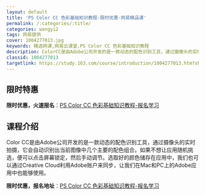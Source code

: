 ```yaml
---
layout: default
title: 'PS Color CC 色彩基础知识教程-限时优惠-网易精品课'
permalink: /:categories/:title/
categories: wangyi2
tags: 网易提供
cover: 1004277013.jpg
keywords: 精选网课,网易云课堂,PS Color CC 色彩基础知识教程
description: ColorCC是由Adobe公司开发的是一款动态的配色识别工具，通过摄像头的实时拍摄，它会自动识别出当前图像中几个主要的
classid: 1004277013
targetlink: https://study.163.com/course/introduction/1004277013.htm?share=1&shareId=1025206652&utm_campaign=share&utm_medium=iphoneShare&utm_source=&utm_u=1025206652
---
```


## 限时特惠

**限时优惠，火速报名**：[PS Color CC 色彩基础知识教程-报名学习](https://study.163.com/course/introduction/1004277013.htm?share=1&shareId=1025206652&utm_campaign=share&utm_medium=iphoneShare&utm_source=&utm_u=1025206652)

## 课程介绍

Color CC是由Adobe公司开发的是一款动态的配色识别工具，通过摄像头的实时拍摄，它会自动识别出当前图像中几个主要的配色组合。如果不想让应用随机挑选，便可以点击屏幕锁定，然后手动调节。选取好的颜色储存在应用中，我们也可以通过Creative Cloud利用Adobe账户来同步，让我们在Mac和PC上的Adobe应用中也能够使用。

**限时优惠，报名地址**：[PS Color CC 色彩基础知识教程-报名学习](https://study.163.com/course/introduction/1004277013.htm?share=1&shareId=1025206652&utm_campaign=share&utm_medium=iphoneShare&utm_source=&utm_u=1025206652)

